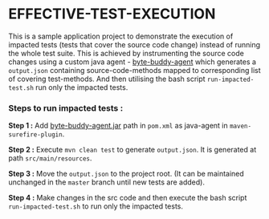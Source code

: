 # EFFECTIVE-TEST-EXECUTION

This is a sample application project to demonstrate the execution of impacted tests 
(tests that cover the source code change) instead of running the whole test suite.
This is achieved by instrumenting the source code changes using a custom java agent - 
[byte-buddy-agent](https://github.com/TV-hackathon-2023/byte-busters) which generates 
a `output.json` containing source-code-methods mapped to corresponding list of covering test-methods.
And then utilising the bash script `run-impacted-test.sh` run only the impacted tests.



### Steps to run impacted tests :
**Step 1 :** Add [byte-buddy-agent.jar](https://github.com/TV-hackathon-2023/byte-busters) path in `pom.xml` as java-agent 
in `maven-surefire-plugin`.

**Step 2 :** Execute `mvn clean test` to generate `output.json`. It is generated at path `src/main/resources`.

**Step 3 :** Move the `output.json` to the project root. (It can be maintained unchanged in the `master` branch until new 
tests are added).

**Step 4 :** Make changes in the src code and then execute the bash script `run-impacted-test.sh` to run only the impacted tests.